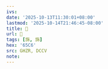 ```yaml
---
ivs:
date: '2025-10-13T11:30:01+08:00'
lastmod: '2025-10-14T21:46:45-08:00'
title: 󰤅
url: 󰤅
tags: [旆, 旆]
hex: '65C6'
src: GHZR, DCCV
note:
---
```


